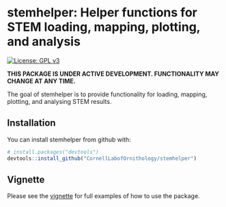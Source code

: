 
<!-- README.md is generated from README.Rmd. Please edit that file -->
stemhelper: Helper functions for STEM loading, mapping, plotting, and analysis
==============================================================================

[![License: GPL v3](https://img.shields.io/badge/License-GPL%20v3-blue.svg)](http://www.gnu.org/licenses/gpl-3.0)

**THIS PACKAGE IS UNDER ACTIVE DEVELOPMENT. FUNCTIONALITY MAY CHANGE AT ANY TIME.**

The goal of stemhelper is to provide functionality for loading, mapping, plotting, and analysing STEM results.

Installation
------------

You can install stemhelper from github with:

``` r
# install.packages("devtools")
devtools::install_github("CornellLabofOrnithology/stemhelper")
```

Vignette
--------

Please see the [vignette](https://cornelllabofornithology.github.io/stemhelper/articles/stem-vignette.html) for full examples of how to use the package.
